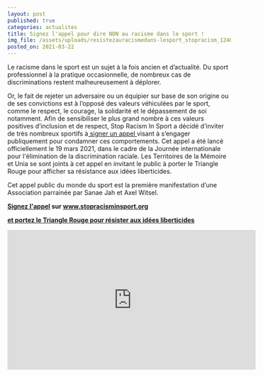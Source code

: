 ```yaml
---
layout: post
published: true
categories: actualites
title: Signez l'appel pour dire NON au racisme dans le sport !
img_file: /assets/uploads/resistezauracismedans-lesport_stopracism_1240x480.jpg
posted_on: 2021-03-22
---
```

Le racisme dans le sport est un sujet à la fois ancien et d’actualité. Du sport professionnel à la pratique occasionnelle, de nombreux cas de discriminations restent malheureusement à déplorer.

Or, le fait de rejeter un adversaire ou un équipier sur base de son origine ou de ses convictions est à l’opposé des
valeurs véhiculées par le sport, comme le respect, le courage, la solidarité et le dépassement de soi notamment.
Afin de sensibiliser le plus grand nombre à ces valeurs positives d’inclusion et de respect, Stop Racism In Sport a
décidé d’inviter de très nombreux sportifs à[ signer un appel ](https://secure.avaaz.org/community_petitions/fr/toutes_les_sportifves_stop_racism_in_sport/)visant à s’engager publiquement pour condamner ces
comportements. Cet appel a été lancé officiellement le 19 mars 2021, dans le cadre de la Journée internationale pour l'élimination de la discrimination raciale. Les Territoires de la Mémoire et Unia se sont joints à cet appel en invitant le public à porter le Triangle Rouge pour afficher sa résistance aux idées liberticides.

Cet appel public du monde du sport est la première manifestation d’une Association parrainée par Sanae Jah et Axel Witsel.

**[Signez l'appel](https://www.stopracisminsport.org/) sur www.stopracisminsport.org**

**[et portez le Triangle Rouge pour résister aux idées liberticides](https://boutique.territoires-memoire.be/fr/13-pin-s-triangle-rouge)**

<iframe width="560" height="315" src="https://www.youtube.com/embed/_SqjzGhC5Uw" title="YouTube video player" frameborder="0" allow="accelerometer; autoplay; clipboard-write; encrypted-media; gyroscope; picture-in-picture" allowfullscreen></iframe>